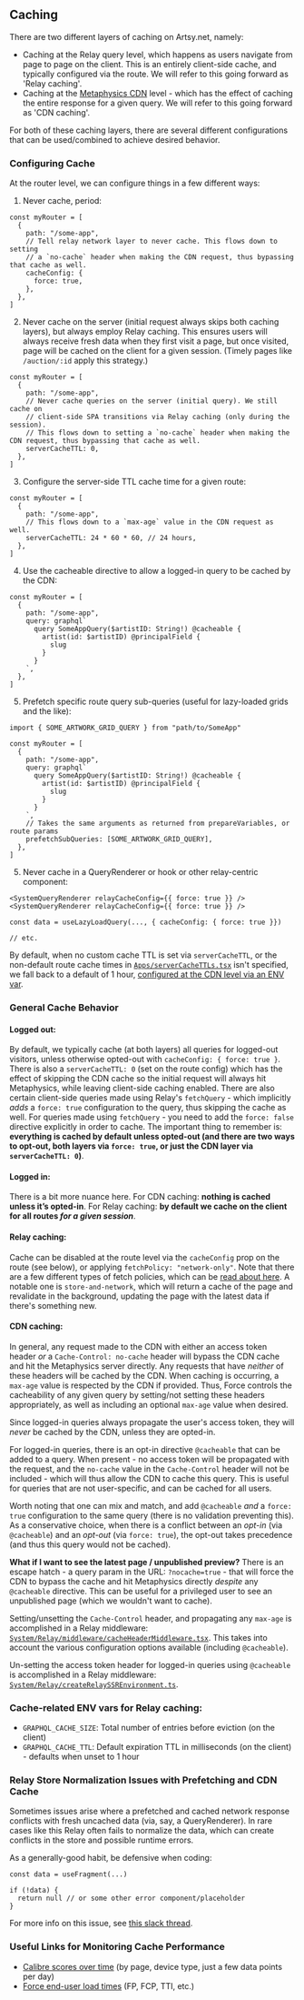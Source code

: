## Caching

There are two different layers of caching on Artsy.net, namely:

- Caching at the Relay query level, which happens as users navigate from page to page on the client. This is an entirely client-side cache, and typically configured via the route. We will refer to this going forward as 'Relay caching'.
- Caching at the [Metaphysics CDN](https://github.com/artsy/metaphysics/blob/1b3940a2387ab0bf308c2ca7b597e40fad015b4d/docs/cdn.md) level - which has the effect of caching the entire response for a given query. We will refer to this going forward as 'CDN caching'.

For both of these caching layers, there are several different configurations that can be used/combined to achieve desired behavior.

### Configuring Cache

At the router level, we can configure things in a few different ways:

1. Never cache, period:

```tsx
const myRouter = [
  {
    path: "/some-app",
    // Tell relay network layer to never cache. This flows down to setting
    // a `no-cache` header when making the CDN request, thus bypassing that cache as well.
    cacheConfig: {
      force: true,
    },
  },
]
```

2. Never cache on the server (initial request always skips both caching layers), but always employ Relay caching. This ensures users will always receive fresh data when they first visit a page, but once visited, page will be cached on the client for a given session. (Timely pages like `/auction/:id` apply this strategy.)

```tsx
const myRouter = [
  {
    path: "/some-app",
    // Never cache queries on the server (initial query). We still cache on
    // client-side SPA transitions via Relay caching (only during the session).
    // This flows down to setting a `no-cache` header when making the CDN request, thus bypassing that cache as well.
    serverCacheTTL: 0,
  },
]
```

3. Configure the server-side TTL cache time for a given route:

```tsx
const myRouter = [
  {
    path: "/some-app",
    // This flows down to a `max-age` value in the CDN request as well.
    serverCacheTTL: 24 * 60 * 60, // 24 hours,
  },
]
```

4. Use the cacheable directive to allow a logged-in query to be cached by the CDN:

```tsx
const myRouter = [
  {
    path: "/some-app",
    query: graphql`
      query SomeAppQuery($artistID: String!) @cacheable {
        artist(id: $artistID) @principalField {
          slug
        }
      }
    `,
  },
]
```

5. Prefetch specific route query sub-queries (useful for lazy-loaded grids and the like):

```tsx
import { SOME_ARTWORK_GRID_QUERY } from "path/to/SomeApp"

const myRouter = [
  {
    path: "/some-app",
    query: graphql`
      query SomeAppQuery($artistID: String!) @cacheable {
        artist(id: $artistID) @principalField {
          slug
        }
      }
    `,
    // Takes the same arguments as returned from prepareVariables, or route params
    prefetchSubQueries: [SOME_ARTWORK_GRID_QUERY],
  },
]
```

5. Never cache in a QueryRenderer or hook or other relay-centric component:

```tsx
<SystemQueryRenderer relayCacheConfig={{ force: true }} />
<SystemQueryRenderer relayCacheConfig={{ force: true }} />

const data = useLazyLoadQuery(..., { cacheConfig: { force: true }})

// etc.
```

By default, when no custom cache TTL is set via `serverCacheTTL`, or the non-default route cache times in [`Apps/serverCacheTTLs.tsx`](src/Apps/serverCacheTTLs.tsx) isn't specified, we fall back to a default of 1 hour, [configured at the CDN level via an ENV var](https://dash.cloudflare.com/0373426be7be649ff052277fb5377c4f/workers/services/view/metaphysics-cdn-staging/production/settings).

### General Cache Behavior

#### Logged out:

By default, we typically cache (at both layers) all queries for logged-out visitors, unless otherwise opted-out with `cacheConfig: { force: true }`. There is also a `serverCacheTTL: 0` (set on the route config) which has the effect of skipping the CDN cache so the initial request will always hit Metaphysics, while leaving client-side caching enabled. There are also certain client-side queries made using Relay's `fetchQuery` - which implicitly _adds_ a `force: true` configuration to the query, thus skipping the cache as well. For queries made using `fetchQuery` - you need to add the `force: false` directive explicitly in order to cache. The important thing to remember is: **everything is cached by default unless opted-out (and there are two ways to opt-out, both layers via `force: true`, or just the CDN layer via `serverCacheTTL: 0`)**.

#### Logged in:

There is a bit more nuance here. For CDN caching: **nothing is cached unless it’s opted-in**. For Relay caching: **by default we cache on the client for all routes _for a given session_**.

#### Relay caching:

Cache can be disabled at the route level via the `cacheConfig` prop on the route (see below), or applying `fetchPolicy: "network-only"`. Note that there are a few different types of fetch policies, which can be [read about here](https://relay.dev/docs/guided-tour/reusing-cached-data/fetch-policies/). A notable one is `store-and-network`, which will return a cache of the page and revalidate in the background, updating the page with the latest data if there's something new.

#### CDN caching:

In general, any request made to the CDN with either an access token header _or_ a `Cache-Control: no-cache` header will bypass the CDN cache and hit the Metaphysics server directly. Any requests that have _neither_ of these headers will be cached by the CDN. When caching is occurring, a `max-age` value is respected by the CDN if provided. Thus, Force controls the cacheability of any given query by setting/not setting these headers appropriately, as well as including an optional `max-age` value when desired.

Since logged-in queries always propagate the user's access token, they will _never_ be cached by the CDN, unless they are opted-in.

For logged-in queries, there is an opt-in directive `@cacheable` that can be added to a query. When present - no access token will be propagated with the request, and the `no-cache` value in the `Cache-Control` header will not be included - which will thus allow the CDN to cache this query. This is useful for queries that are not user-specific, and can be cached for all users.

Worth noting that one can mix and match, and add `@cacheable` _and_ a `force: true` configuration to the same query (there is no validation preventing this). As a conservative choice, when there is a conflict between an _opt-in_ (via `@cacheable`) and an _opt-out_ (via `force: true`), the opt-out takes precedence (and thus this query would not be cached).

**What if I want to see the latest page / unpublished preview?** There is an escape hatch - a query param in the URL: `?nocache=true` - that will force the CDN to bypass the cache and hit Metaphysics directly _despite_ any `@cacheable` directive. This can be useful for a privileged user to see an unpublished page (which we wouldn't want to cache).

Setting/unsetting the `Cache-Control` header, and propagating any `max-age` is accomplished in a Relay middleware: [`System/Relay/middleware/cacheHeaderMiddleware.tsx`](System/Relay/middleware/cacheHeaderMiddleware.tsx). This takes into account the various configuration options available (including `@cacheable`).

Un-setting the access token header for logged-in queries using `@cacheable` is accomplished in a Relay middleware: [`System/Relay/createRelaySSREnvironment.ts`](System/Relay/createRelaySSREnvironment.ts).

### Cache-related ENV vars for Relay caching:

- `GRAPHQL_CACHE_SIZE`: Total number of entries before eviction (on the client)
- `GRAPHQL_CACHE_TTL`: Default expiration TTL in milliseconds (on the client) - defaults when unset to 1 hour

### Relay Store Normalization Issues with Prefetching and CDN Cache

Sometimes issues arise where a prefetched and cached network response conflicts with fresh uncached data (via, say, a QueryRenderer). In rare cases like this Relay often fails to normalize the data, which can create conflicts in the store and possible runtime errors.

As a generally-good habit, be defensive when coding:

```tsx
const data = useFragment(...)

if (!data) {
  return null // or some other error component/placeholder
}
```

For more info on this issue, see [this slack thread](https://artsy.slack.com/archives/C05EEBNEF71/p1731004838892619).

### Useful Links for Monitoring Cache Performance

- [Calibre scores over time](https://app.datadoghq.com/dashboard/qfh-2gu-td7/calibre-scores?fromUser=false&refresh_mode=sliding&view=spans&from_ts=1720285399034&to_ts=1722877399034&live=true) (by page, device type, just a few data points per day)
- [Force end-user load times](https://app.datadoghq.com/dashboard/dt4-sdd-r6r/force-load-times?fromUser=false&refresh_mode=sliding&view=spans&from_ts=1722272630753&to_ts=1722877430753&live=true) (FP, FCP, TTI, etc.)

